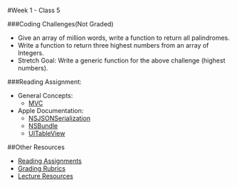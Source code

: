 #Week 1 - Class 5

###Coding Challenges(Not Graded)
* Give an array of million words, write a function to return all palindromes.
* Write a function to return three highest numbers from an array of Integers.
* Stretch Goal: Write a generic function for the above challenge (highest numbers).

###Reading Assignment:
* General Concepts:
  * [MVC](https://developer.apple.com/library/ios/documentation/General/Conceptual/DevPedia-CocoaCore/MVC.html)
* Apple Documentation:
  * [NSJSONSerialization](https://developer.apple.com/library/ios/documentation/Foundation/Reference/NSJSONSerialization_Class/index.html)
  * [NSBundle](https://developer.apple.com/library/ios/documentation/Cocoa/Reference/Foundation/Classes/NSBundle_Class/index.html)
  * [UITableView](https://developer.apple.com/library/ios/documentation/UIKit/Reference/UITableView_Class/index.html)

##Other Resources
* [Reading Assignments](../../Resources/ra-grading-standard/)
* [Grading Rubrics](../../Resources/)
* [Lecture Resources](lecture/)
